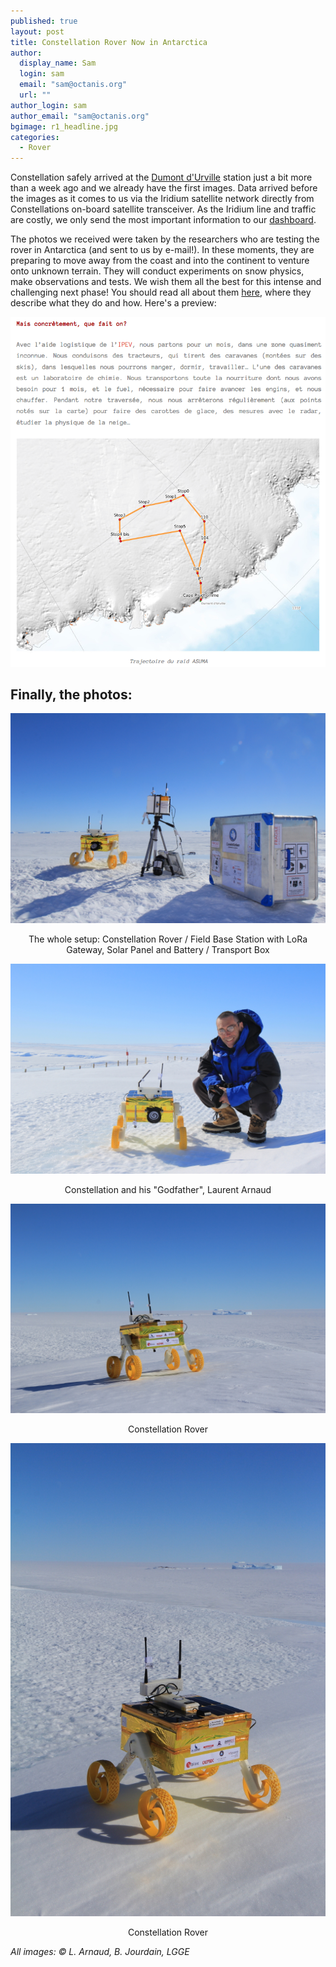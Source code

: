 ```yaml
---
published: true
layout: post
title: Constellation Rover Now in Antarctica
author:
  display_name: Sam
  login: sam
  email: "sam@octanis.org"
  url: ""
author_login: sam
author_email: "sam@octanis.org"
bgimage: r1_headline.jpg
categories:
  - Rover
---
```


Constellation safely arrived at the <a href="https://en.wikipedia.org/wiki/Dumont_d'Urville_Station">Dumont d'Urville</a> station just a bit more than a week ago and we already have the first images. Data arrived before the images as it comes to us via the Iridium satellite network directly from Constellations on-board satellite transceiver. As the Iridium line and traffic are costly, we only send the most important information to our <a href="/constellation">dashboard</a>.

The photos we received were taken by the researchers who are testing the rover in Antarctica (and sent to us by e-mail!). In these moments, they are preparing to move away from the coast and into the continent to venture onto unknown terrain. They will conduct experiments on snow physics, make observations and tests. We wish them all the best for this intense and challenging next phase! You should read all about them <a href="https://asumablog.wordpress.com/blog/">here</a>, where they describe what they do and how. Here's a preview:
<center><a href="https://asumablog.wordpress.com/blog/"><img src="/img/asumablog.png" /></a></center>


<h2>Finally, the photos:</h2>

<center><img src="/img/r1.jpg" />
<p>The whole setup: Constellation Rover / Field Base Station with LoRa Gateway, Solar Panel and Battery / Transport Box</p>
</center>

<center><img src="/img/r2.jpg" />
<p>Constellation and his "Godfather", Laurent Arnaud</p>
</center>

<center><img src="/img/r4.jpg" />
<p>Constellation Rover</p>
</center>


<center><img src="/img/r3.jpg" />
<p>Constellation Rover</p>
</center>

<i>All images: © L. Arnaud, B. Jourdain, LGGE</i>
